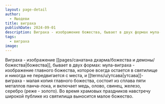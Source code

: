 ```yaml
---
layout: page-detail
author:
  - Яшодеви
title: виграха
publishDate: 2024-09-01
description: Виграха - изображение божества, бывает в двух формах мула-виграха - изображение главного божества, которое всегда остается в святилище и никогда не передвигается с места, и утсава-виграха - малая копия главного божества, состоит из сплава пяти металлов панча-лока, и включает медь, олово, свинец, железо, серебро (реже - золото).
tags:
  - виграха
image:
---
```

Виграха - изображение [[pages/санатана дхарма/божества и демоны/божества|божества]], бывает в двух формах: мула-виграха - изображение главного божества, которое всегда остается в святилище и никогда не передвигается с места, и [[terms/u/утсава|утсава]]-виграха - малая копия главного божества, состоит из сплава пяти металлов панча-лока, и включает медь, олово, свинец, железо, серебро (реже - золото). Во время храмовых праздников навстречу широкой публике из святилища выносится малое божество.


